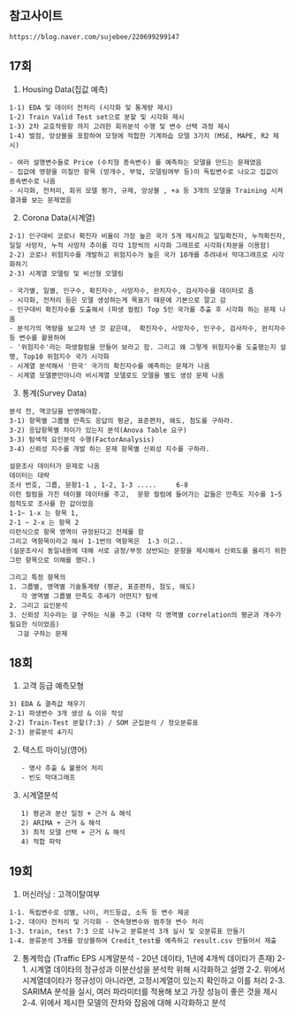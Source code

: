 ## 참고사이트
```
https://blog.naver.com/sujebee/220699299147
```


## 17회

1. Housing Data(집값 예측)
```
1-1) EDA 및 데이터 전처리 (시각화 및 통계량 제시)
1-2) Train Valid Test set으로 분할 및 시각화 제시
1-3) 2차 교호작용항 까지 고려한 회귀분석 수행 및 변수 선택 과정 제시
1-4) 벌점, 앙상블을 포함하여 모형에 적합한 기계하습 모델 3가지 (MSE, MAPE, R2 제시)

- 여러 설명변수들로 Price (수치형 종속변수) 를 예측하는 모델을 만드는 문제였음
- 집값에 영향을 미칠만 항목 (방개수, 부엌, 모델링여부 등)이 독립변수로 나오고 집값이 종속변수로 나옴
- 시각화, 전처리, 회귀 모델 평가, 규제, 앙상블 , +a 등 3개의 모델을 Training 시켜 결과를 보는 문제였음
```

2. Corona Data(시계열)
```
2-1) 인구대비 코로나 확진자 비율이 가장 높은 국가 5개 제시하고 일일확진자, 누적확진자, 일일 사망자, 누적 사망자 추이를 각각 1장씩의 시각화 그래프로 시각화(차분을 이용함)
2-2) 코로나 위험지수를 개발하고 위험지수가 높은 국가 10개를 추려내서 막대그래프로 시각화하기
2-3) 시계열 모델링 및 비선형 모델링

- 국가별, 일별, 인구수, 확진자수, 사망자수, 완치자수, 검사자수를 데이터로 줌
- 시각화, 전처리 등은 모델 생성하는게 목표기 때문에 기본으로 깔고 감
- 인구대비 확진자수를 도출해서 (파생 컬럼) Top 5인 국가를 추출 후 시각화 하는 문제 나옴
- 분석가의 역량을 보고자 낸 것 같은데,  확진자수, 사망자수, 인구수, 검사자수, 완치자수 등 변수를 활용하여
- '위험지수'라는 파생컬럼을 만들어 보라고 함. 그리고 왜 그렇게 위험지수를 도출했는지 설명, Top10 위험지수 국가 시각화
- 시계열 분석해서 '한국' 국가의 확진자수를 예측하는 문제가 나옴
- 시계열 모델뿐만아니라 비시계열 모델로도 모델을 별도 생성 문제 나옴
```

3. 통계(Survey Data)
```
분석 전, 역코딩을 반영해야함.
3-1) 항목별 그룹별 만족도 응답의 평균, 표준편차, 왜도, 첨도를 구하라.
3-2) 응답항목별 차이가 있는지 분석(Anova Table 요구)
3-3) 탐색적 요인분석 수행(FactorAnalysis)
3-4) 신뢰성 지수를 개발 하는 문제 항목별 신뢰성 지수를 구하라.

설문조사 데이터가 문제로 나옴
데이터는 대략
조사 번호, 그룹, 문항1-1 , 1-2, 1-3 .....     6-8  
이런 컬럼을 가진 테이블 데이터를 주고,  문항 컬럼에 들어가는 값들은 만족도 지수를 1~5점척도로 조사를 한 값이었음
1-1~ 1-x 는 항목 1,
2-1 ~ 2-x 는 항목 2
이런식으로 항목 영역이 규정된다고 전제를 함
그리고 역항목이라고 해서 1-1번의 역항목은  1-3 이고..
(설문조사시 동일내용에 대해 서로 긍정/부정 상반되는 문항을 제시해서 신뢰도를 올리기 위한 그런 항목으로 이해를 했다.)

그리고 특정 항목의 
1. 그룹별, 영역별 기술통계량 (평균, 표준편차, 첨도, 왜도)
   각 영역별 그룹별 만족도 추세가 어떤지? 탐색
2. 그리고 요인분석
3. 신뢰성 지수라는 걸 구하는 식을 주고 (대략 각 영역별 correlation의 평균과 개수가 필요한 식이었음)
  그걸 구하는 문제  
```

## 18회
1. 고객 등급 예측모형
```
3) EDA & 결측값 채우기
2-1) 파생변수 3개 생성 & 이유 작성
2-2) Train-Test 분할(7:3) / SOM 군집분석 / 정오분류표
2-3) 분류분석 4가지
```

2. 텍스트 마이닝(영어)
```
   - 명사 추출 & 불용어 처리
   - 빈도 막대그래프
```

3. 시계열분석
```
   1) 평균과 분산 일정 + 근거 & 해석
   2) ARIMA + 근거 & 해석
   3) 최적 모델 선택 + 근거 & 해석
   4) 적합 파악
```


## 19회
1. 머신러닝 : 고객이탈여부
```
1-1. 독립변수로 성별, 나이, 카드등급, 소득 등 변수 제공
1-2. 데이타 전처리 및 기각화 - 연속형변수와 범주형 변수 처리
1-3. train, test 7:3 으로 나누고 분류분석 3개 실시 및 오분류표 만들기
1-4. 분류분석 3개를 앙상블하여 Credit_test를 예측하고 result.csv 만들어서 제출
```

2. 통계학습 (Traffic EPS 시계얄분석 - 20년 데이타, 1년에 4개씩 데이타가 존재)
2-1. 시계열 데이타의 정규성과 이분산성을 분석학 위해 시각화하고 설명
2-2. 위에서 시계열데이타가 정규성이 아니라면, 고정시계열이 있는지 확인하고 이를 처리
2-3. SARIMA 분석을 실시, 여러 파라미터를 적용해 보고 가장 성능이 좋은 것을 제시
2-4. 위에서 제시한 모델의 잔차와 잡음에 대해 시각화하고 분석





























